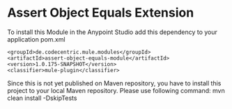 # Assert Object Equals Extension

To install this Module in the Anypoint Studio add this dependency to your application pom.xml

```
<groupId>de.codecentric.mule.modules</groupId>
<artifactId>assert-object-equals-module</artifactId>
<version>1.0.175-SNAPSHOT</version>
<classifier>mule-plugin</classifier>
```

Since this is not yet published on Maven repository, you have to install this project to your local Maven repository.
Please use following command:
mvn clean install -DskipTests
